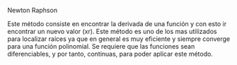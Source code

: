 Newton Raphson

Este método consiste en encontrar la derivada de una función y con esto ir encontrar un nuevo valor (xr). Este método es uno de los mas utilizados para localizar raíces ya que en general es muy eficiente y siempre converge para una función polinomial.
Se requiere que las funciones sean diferenciables, y por tanto, continuas, para poder aplicar este método.




